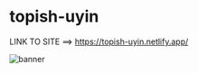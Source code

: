 # topish-uyin

LINK TO SITE ==> https://topish-uyin.netlify.app/

![banner](https://www.teachwithict.com/uploads/5/5/8/2/5582303/published/guess-the-number.png?1611311296)
